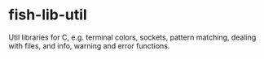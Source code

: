 # fish-lib-util
Util libraries for C, e.g. terminal colors, sockets, pattern matching, dealing with files, and info, warning and error functions.
